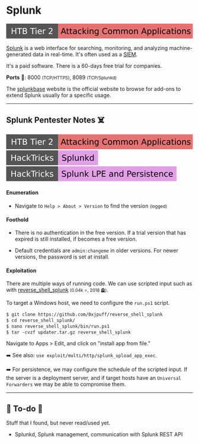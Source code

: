 # Splunk

[![attacking_common_applications](../../../_badges/htb/attacking_common_applications.svg)](https://academy.hackthebox.com/course/preview/attacking-common-applications)

<div class="row row-cols-lg-2"><div>

[Splunk](https://www.splunk.com/) is a web interface for searching, monitoring, and analyzing machine-generated data in real-time. It's often used as a [SIEM](/cybersecurity/blue-team/topics/logs.md#security-information-and-event-management-siem).

It's a paid software. There is a 60-days free trial for companies.

**Ports** 🐲: 8000 <small>(TCP/HTTPS)</small>, 8089 <small>(TCP/Splunkd)</small>

The [splunkbase](https://splunkbase.splunk.com/) website is the official website to browse for add-ons to extend Splunk usually for a specific usage.
</div><div>
</div></div>

<hr class="sep-both">

## Splunk Pentester Notes ☠️

[![attacking_common_applications](../../../_badges/htb/attacking_common_applications.svg)](https://academy.hackthebox.com/course/preview/attacking-common-applications)
[![splunkd](../../../_badges/hacktricks/splunkd.svg)](https://book.hacktricks.xyz/network-services-pentesting/8089-splunkd)
[![splunk_lpe_and_persistence](../../../_badges/hacktricks/splunk_lpe_and_persistence.svg)](https://book.hacktricks.xyz/linux-hardening/privilege-escalation/splunk-lpe-and-persistence)

<div class="row row-cols-lg-2"><div>

#### Enumeration

* Navigate to `Help > About > Version` to find the version <small>(logged)</small>

#### Foothold

* There is no authentication in the free version. If a trial version that has expired is still installed, if becomes a free version.

* Default credentials are `admin:changeme` in older versions. For newer versions, the password is set at install.
</div><div>

#### Exploitation

There are multiple ways of running code. We can use scripted input such as with [reverse_shell_splunk](https://github.com/0xjpuff/reverse_shell_splunk) <small>(0.04k ⭐, 2018 🪦)</small>.

To target a Windows host, we need to configure the `run.ps1` script.

```shell!
$ git clone https://github.com/0xjpuff/reverse_shell_splunk
$ cd reverse_shell_splunk/
$ nano reverse_shell_splunk/bin/run.ps1
$ tar -cvzf updater.tar.gz reverse_shell_splunk
```

Navigate to Apps > Edit, and click on "install app from file."

➡️ See also: `use exploit/multi/http/splunk_upload_app_exec`.

➡️ For persistence, we may configure the schedule of the scripted input. If the server is a deployment server, and if target hosts have an `Universal Forwarders` we may be able to compromise them.
</div></div>

<hr class="sep-both">

## 👻 To-do 👻

Stuff that I found, but never read/used yet.

<div class="row row-cols-lg-2"><div>

* Splunkd, Splunk management, communication with Splunk REST API
</div><div>
</div></div>